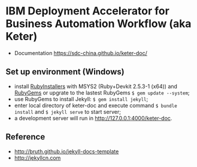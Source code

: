# IBM Deployment Accelerator for Business Automation Workflow (aka Keter) 
- Documentation https://sdc-china.github.io/keter-doc/

## Set up environment (Windows)
- install [RubyInstallers](https://rubyinstaller.org/downloads/) with MSYS2 (Ruby+Devkit 2.5.3-1 (x64)) and [RubyGems](https://rubygems.org/pages/download) or upgrate to the lastest RubyGems `$ gem update --system`;
- use RubyGems to install Jekyll: `$ gem install jekyll`;
- enter local directory of keter-doc and execute command `$ bundle install` and `$ jekyll serve` to start server;
- a development server will run in http://127.0.0.1:4000/keter-doc.

## Reference
- http://bruth.github.io/jekyll-docs-template
- http://jekyllcn.com





